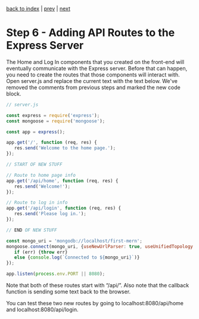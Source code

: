 [back to index](/README.md) | [prev](/docs/5.md) | [next](/docs/7.md)

# Step 6 - Adding API Routes to the Express Server

The Home and Log In components that you created on the front-end will eventually communicate with the Express server. Before that can happen, you need to create the routes that those components will interact with. Open server.js and replace the current text with the text below. We've removed the comments from previous steps and marked the new code block.

```js
// server.js

const express = require('express');
const mongoose = require('mongoose');

const app = express();

app.get('/', function (req, res) {
   res.send('Welcome to the home page.');
});

// START OF NEW STUFF

// Route to home page info
app.get('/api/home', function (req, res) {
   res.send('Welcome!');
});

// Route to log in info
app.get('/api/login', function (req, res) {
   res.send('Please log in.');
});

// END OF NEW STUFF

const mongo_uri = 'mongodb://localhost/first-mern';
mongoose.connect(mongo_uri, {useNewUrlParser: true, useUnifiedTopology: true}, function (err) {
   if (err) {throw err} 
   else {console.log(`Connected to ${mongo_uri}`)}
});

app.listen(process.env.PORT || 8080);
```

Note that both of these routes start with “/api/”. Also note that the callback function is sending some text back to the browser.

You can test these two new routes by going to localhost:8080/api/home and localhost:8080/api/login.